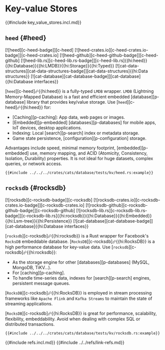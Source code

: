# Key-value Stores

{{#include key_value_stores.incl.md}}

## `heed` {#heed}

[![heed][c-heed-badge]][c-heed] [![heed-crates.io][c-heed-crates.io-badge]][c-heed-crates.io] [![heed-github][c-heed-github-badge]][c-heed-github] [![heed-lib.rs][c-heed-lib.rs-badge]][c-heed-lib.rs]{{hi:heed}}{{hi:Database}}{{hi:LMDB}}{{hi:Storage}}{{hi:Typed}} [![cat-data-structures][cat-data-structures-badge]][cat-data-structures]{{hi:Data structures}} [![cat-database][cat-database-badge]][cat-database]{{hi:Database interfaces}}

[`heed`][c-heed]⮳{{hi:heed}} is a fully-typed `LMDB` wrapper. `LMDB` (Lightning Memory-Mapped Database) is a fast and efficient embedded [database][p-database] library that provides key/value storage.
Use [`heed`][c-heed]⮳{{hi:heed}} for:

- [Caching][p-caching]: App data, web pages or images.
- [Embedded][p-embedded] [databases][p-databases] for mobile apps, IoT devices, desktop applications.
- Indexing: Local [search][p-search] index or metadata storage.
- Game state persistence, [configuration][p-configuration] storage.

Advantages include speed, minimal memory footprint, [embedded][p-embedded] use, memory mapping, and ACID (Atomicity, Consistency, Isolation, Durability) properties. It is not ideal for huge datasets, complex queries, or network access.

```rust,editable,noplayground
{{#include ../../../crates/cats/database/tests/kv/heed.rs:example}}
```

## `rocksdb` {#rocksdb}

[![rocksdb][c-rocksdb-badge]][c-rocksdb] [![rocksdb-crates.io][c-rocksdb-crates.io-badge]][c-rocksdb-crates.io] [![rocksdb-github][c-rocksdb-github-badge]][c-rocksdb-github] [![rocksdb-lib.rs][c-rocksdb-lib.rs-badge]][c-rocksdb-lib.rs]{{hi:rocksdb}}{{hi:Database}}{{hi:Embedded}}{{hi:Lsm-tree}}{{hi:Persistence}} [![cat-database][cat-database-badge]][cat-database]{{hi:Database interfaces}}

[`rocksdb`][c-rocksdb]⮳{{hi:rocksdb}} is a Rust wrapper for Facebook's `RocksDB` embeddable database. [`RocksDB`][c-rocksdb]⮳{{hi:RocksDB}} is a high performance database for key-value data. Use [`rocksdb`][c-rocksdb]⮳{{hi:rocksdb}}:

- As the storage engine for other [databases][p-databases] (MySQL, MongoDB, TiKV...).
- For [caching][p-caching].
- To handle time-series data, indexes for [search][p-search] engines, persistent message queues.

[`RocksDB`][c-rocksdb]⮳{{hi:RocksDB}} is employed in stream processing frameworks like `Apache Flink` and `Kafka Streams` to maintain the state of streaming applications.

[`RocksDB`][c-rocksdb]⮳{{hi:RocksDB}} is great for performance, scalability, flexibility, embeddability. Avoid when dealing with complex SQL or distributed transactions.

```rust,editable,noplayground
{{#include ../../../crates/cats/database/tests/kv/rocksdb.rs:example}}
```

{{#include refs.incl.md}}
{{#include ../../refs/link-refs.md}}

<div class="hidden">
</div>
